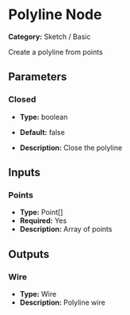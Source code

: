 
# Polyline Node

**Category:** Sketch / Basic

Create a polyline from points

## Parameters


### Closed
- **Type:** boolean
- **Default:** false


- **Description:** Close the polyline


## Inputs


### Points
- **Type:** Point[]
- **Required:** Yes
- **Description:** Array of points


## Outputs


### Wire
- **Type:** Wire
- **Description:** Polyline wire




